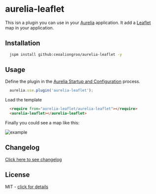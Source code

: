 # aurelia-leaflet

This isn a plugin you can use in your [Aurelia](http://www.aurelia.io/) application. It add a [Leaflet](http://leafletjs.com/) map in your application.

## Installation

```bash
  jspm install github:ceoaliongroo/aurelia-leaflet -y
```

## Usage

Define the plugin in the [Aurelia Startup and Configuration](http://aurelia.io/docs.html#startup-and-configuration) process.

```javascript
  aurelia.use.plugin('aurelia-leaflet');
```

Load the template

```html
  <require from="aurelia-leaflet/aurelia-leaflet"></require>
  <aurelia-leaflet></aurelia-leaflet>
```

Finally you could see a map like this:
 
![example](docs/assets/map.example.png "Example Map")

## Changelog

[Click here to see changelog](doc/CHANGELOG.md)

## License

MIT - [click for details](LICENSE)

